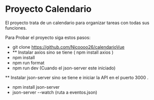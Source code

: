 # Proyecto Calendario

El proyecto trata de un calendario para organizar tareas con todas sus funciones.

Para Probar el proyecto siga estos pasos:
- git clone https://github.com/Nicoooo26/calendarioVue
- ** Instalar axios sino se tiene ( npm install axios )
- npm install
- npm run format
- npm run dev (Cuando el json-server este iniciado)
  
** Instalar json-server sino se tiene e iniciar la API en el puerto 3000 .
- npm install json-server
- json-server --watch (ruta a eventos.json)
  

